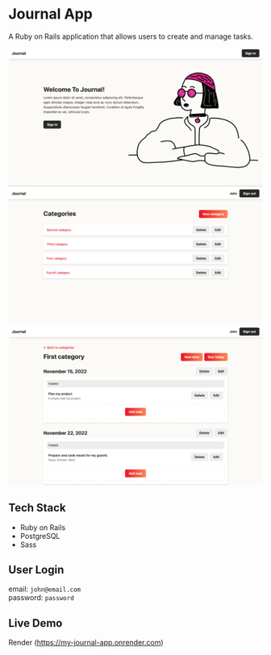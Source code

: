 # Journal App

A Ruby on Rails application that allows users to create and manage tasks.

![home](./app/assets/images/home.png)
![categories](./app/assets/images/categories.png)
![tasks](./app/assets/images/tasks.png)

## Tech Stack

- Ruby on Rails
- PostgreSQL
- Sass

## User Login

email: `john@email.com` <br>
password: `password`

## Live Demo

Render (https://my-journal-app.onrender.com)
